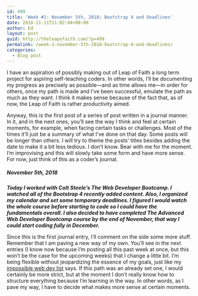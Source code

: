 ```yaml
---
id: 499
title: 'Week #1: November 5th, 2018; Bootstrap 4 and Deadlines'
date: 2018-11-11T11:02:04+00:00
author: Ed
layout: post
guid: http://theleapofaith.com/?p=499
permalink: /week-1-november-5th-2018-bootstrap-4-and-deadlines/
categories:
  - Blog post
---
```

I have an aspiration of possibly making out of Leap of Faith a long term project for aspiring self-teaching coders. In other words, I’ll be documenting my progress as precisely as possible—and as time allows me—in order for others, once my path is made and I’ve been successful, emulate the path as much as they want. I think it makes sense because of the fact that, as of now, the Leap of Faith is rather productivity aimed.

Anyway, this is the first post of a series of post written in a journal manner. In it, and in the next ones, you’ll see the way I think and feel at certain moments, for example, when facing certain tasks or challenges. Most of the times it’ll just be a summary of what I’ve done on that day. Some posts will be longer than others. I will try to theme the posts’ titles besides adding the date to make it a bit less tedious. I don’t know. Bear with me for the moment. I’m improvising and this will slowly take some form and have more sense. For now, just think of this as a coder’s journal.

##### November 5th, 2018

**_Today I worked with Colt Steele’s The Web Developer Bootcamp. I watched all of the Bootstrap 4 recently added content. Also, I organized my calendar and set some temporary deadlines. I figured I would watch the whole course before starting to code so I could have the fundamentals overall. I also decided to have completed The Advanced Web Developer Bootcamp course by the end of November, that way I could start coding fully in December._**

Since this is the first journal entry, I’ll comment on the side some more stuff. Remember that I am paving a new way of my own. You’ll see in the next entries (I know now because I’m posting all this past week at once, but this won’t be the case for the upcoming weeks) that I change a little bit. I’m being flexible without jeopardizing the essence of my goals, just like my [impossible web dev list](http://theleapofaith.com/goal-setting/) says. If this path was an already set one, I would certainly be more strict, but at the moment I don’t really know how to structure everything because I’m learning in the way. In other words, as I pave my way, I have to decide what makes more sense at certain moments.
